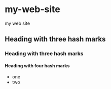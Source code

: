 # my-web-site
my web site


##  Heading with three hash marks 
### Heading with three hash marks 
#### Heading with four hash marks 

* one
* two